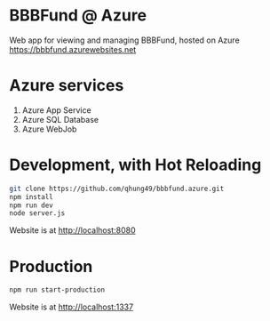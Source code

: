 # BBBFund @ Azure
Web app for viewing and managing BBBFund, hosted on Azure https://bbbfund.azurewebsites.net

# Azure services
1. Azure App Service
2. Azure SQL Database
3. Azure WebJob

# Development, with Hot Reloading
```bash
git clone https://github.com/qhung49/bbbfund.azure.git
npm install
npm run dev
node server.js
```
Website is at [http://localhost:8080](http://localhost:8080)

# Production
```bash
npm run start-production
```
Website is at [http://localhost:1337](http://localhost:1337)
